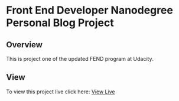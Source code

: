 # Front End Developer Nanodegree Personal Blog Project

## Overview

This is project one of the updated FEND program at Udacity.

## View

To view this project live click here: [View Live](https://rajharsh81070.github.io/Personal-Blog-Website/index.html)
